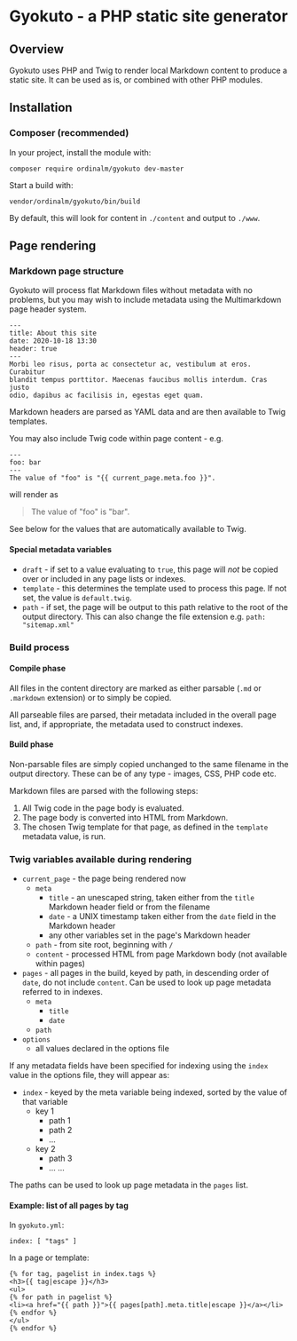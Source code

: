 # Gyokuto - a PHP static site generator

## Overview

Gyokuto uses PHP and Twig to render local Markdown content to produce a static site. It can be used as is, or combined with other PHP modules.

## Installation

### Composer (recommended)

In your project, install the module with:
```
composer require ordinalm/gyokuto dev-master
```

Start a build with:

```
vendor/ordinalm/gyokuto/bin/build
```

By default, this will look for content in `./content` and output to `./www`.

## Page rendering

### Markdown page structure

Gyokuto will process flat Markdown files without metadata with no problems, but you may wish to include metadata using the Multimarkdown page header system.

```
---
title: About this site
date: 2020-10-18 13:30
header: true
---
Morbi leo risus, porta ac consectetur ac, vestibulum at eros. Curabitur
blandit tempus porttitor. Maecenas faucibus mollis interdum. Cras justo
odio, dapibus ac facilisis in, egestas eget quam.
```

Markdown headers are parsed as YAML data and are then available to Twig templates.

You may also include Twig code within page content - e.g.

```
---
foo: bar
---
The value of "foo" is "{{ current_page.meta.foo }}".
```

will render as

> The value of "foo" is "bar".

See below for the values that are automatically available to Twig.

#### Special metadata variables

- `draft` - if set to a value evaluating to `true`, this page will _not_ be copied over or included in any page lists or indexes.
- `template` - this determines the template used to process this page. If not set, the value is `default.twig`.
- `path` - if set, the page will be output to this path relative to the root of the output directory. This can also change the file extension e.g. `path: "sitemap.xml"`


### Build process

#### Compile phase

All files in the content directory are marked as either parsable (`.md` or `.markdown` extension) or to simply be copied.

All parseable files are parsed, their metadata included in the overall page list, and, if appropriate, the metadata used to construct indexes.

#### Build phase

Non-parsable files are simply copied unchanged to the same filename in the output directory. These can be of any type - images, CSS, PHP code etc.

Markdown files are parsed with the following steps:

1. All Twig code in the page body is evaluated.
2. The page body is converted into HTML from Markdown.
3. The chosen Twig template for that page, as defined in the `template` metadata value, is run.

### Twig variables available during rendering

- `current_page` - the page being rendered now
    - `meta`
        - `title` - an unescaped string, taken either from the `title` Markdown header field or from the filename
        - `date` - a UNIX timestamp taken either from the `date` field in the Markdown header
        - any other variables set in the page's Markdown header
    - `path` - from site root, beginning with `/`
    - `content` - processed HTML from page Markdown body (not available within pages)
- `pages` - all pages in the build, keyed by path, in descending order of `date`, do not include `content`. Can be used to look up page metadata referred to in indexes.
    - `meta`
        - `title`
        - `date`
    - `path`
- `options`
    - all values declared in the options file

If any metadata fields have been specified for indexing using the `index` value in the options file, they will appear as:

- `index` - keyed by the meta variable being indexed, sorted by the value of that variable
    - key 1
        - path 1
        - path 2
        - ...
    - key 2
        - path 3
        - ...
    ...

The paths can be used to look up page metadata in the `pages` list.

#### Example: list of all pages by tag

In `gyokuto.yml`:
```
index: [ "tags" ]
```

In a page or template:
```
{% for tag, pagelist in index.tags %}
<h3>{{ tag|escape }}</h3>
<ul>
{% for path in pagelist %}
<li><a href="{{ path }}">{{ pages[path].meta.title|escape }}</a></li>
{% endfor %}
</ul>
{% endfor %}
```
